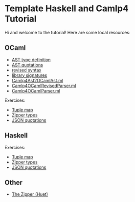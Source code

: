 # Template Haskell and Camlp4 Tutorial

Hi and welcome to the tutorial! Here are some local resources:

## OCaml

 * [AST type definition](doc/ocaml/Camlp4Ast.partial.ml.html)
 * [AST quotations](doc/ocaml/ast.html)
 * [revised syntax](doc/ocaml/revised.html)
 * [library signatures](doc/ocaml/Sig.ml.html)
 * [Camlp4Ast2OCamlAst.ml](doc/ocaml/Camlp4Ast2OCamlAst.ml.html)
 * [Camlp4OCamlRevisedParser.ml](doc/ocaml/Camlp4OCamlRevisedParser.ml.html)
 * [Camlp4OCamlParser.ml](doc/ocaml/Camlp4OCamlParser.ml.html)

Exercises:

 * [Tuple map](exercises/ocaml/tuple_map/index.html)
 * [Zipper types](exercises/ocaml/zipper/index.html)
 * [JSON quotations](exercises/ocaml/json_quot/index.html)

## Haskell

Exercises:

 * [Tuple map](exercises/haskell/tuple/tuple.html)
 * [Zipper types](exercises/haskell/zipper/zipper.html)
 * [JSON quotations](exercises/haskell/json-quot/json-quot.html)

## Other

 * [The Zipper (Huet)](doc/huet-zipper.pdf)
